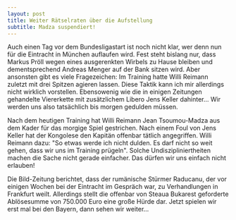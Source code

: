 ```yaml
---
layout: post
title: Weiter Rätselraten über die Aufstellung
subtitle: Madza suspendiert!
---
```


Auch einen Tag vor dem Bundesligastart ist noch nicht klar, wer denn nun für die Eintracht in München auflaufen wird. Fest steht bislang nur, dass Markus Pröll wegen eines ausgerenkten Wirbels zu Hause bleiben und dementsprechend Andreas Menger auf der Bank sitzen wird. Aber ansonsten gibt es viele Fragezeichen: Im Training hatte Willi Reimann zuletzt mit drei Spitzen agieren lassen. Diese Taktik kann ich mir allerdings nicht wirklich vorstellen. Ebensowenig wie die in einigen Zeitungen gehandelte Viererkette mit zusätzlichem Libero Jens Keller dahinter... Wir werden uns also tatsächlich bis morgen gedulden müssen.

Nach dem heutigen Training hat Willi Reimann Jean Tsoumou-Madza aus dem Kader für das morgige Spiel gestrichen. Nach einem Foul von Jens Keller hat der Kongolese den Kapitän offenbar tätlich angegriffen. Willi Reimann dazu: "So etwas werde ich nicht dulden. Es darf nicht so weit gehen, dass wir uns im Training prügeln". Solche Undiszipliniertheiten machen die Sache nicht gerade einfacher. Das dürfen wir uns einfach nicht erlauben!

Die Bild-Zeitung berichtet, dass der rumänische Stürmer Raducanu, der vor einigen Wochen bei der Eintracht im Gespräch war, zu Verhandlungen in Frankfurt weilt. Allerdings stellt die offenbar von Steaua Bukarest geforderte Ablösesumme von 750.000 Euro eine große Hürde dar. Jetzt spielen wir erst mal bei den Bayern, dann sehen wir weiter...
